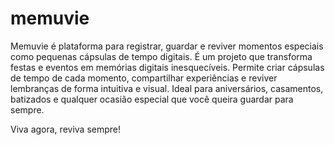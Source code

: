 # memuvie
Memuvie é plataforma para registrar, guardar e reviver momentos especiais como pequenas cápsulas de tempo digitais. É um projeto que transforma festas e eventos em memórias digitais inesquecíveis. Permite criar cápsulas de tempo de cada momento, compartilhar experiências e reviver lembranças de forma intuitiva e visual. Ideal para aniversários, casamentos, batizados e qualquer ocasião especial que você queira guardar para sempre.

Viva agora, reviva sempre!
